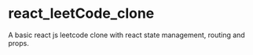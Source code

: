# react_leetCode_clone
A basic react js leetcode clone with react state management, routing and props. 
